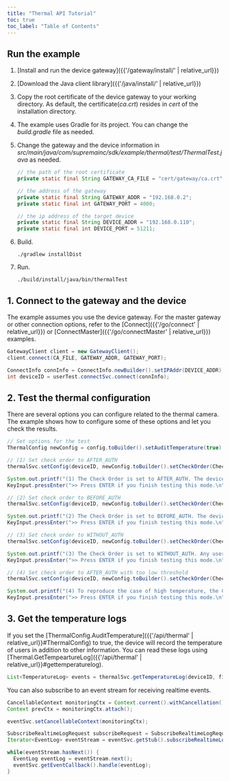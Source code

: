 ```yaml
---
title: "Thermal API Tutorial"
toc: true
toc_label: "Table of Contents"
---
```


## Run the example

1. [Install and run the device gateway]({{'/gateway/install/' | relative_url}})
2. [Download the Java client library]({{'/java/install/' | relative_url}})
3. Copy the root certificate of the device gateway to your working directory. As default, the certificate(_ca.crt_) resides in _cert_ of the installation directory. 
4. The example uses Gradle for its project. You can change the _build.gradle_ file as needed.
5. Change the gateway and the device information in _src/main/java/com/supremainc/sdk/example/thermal/test/ThermalTest.java_ as needed.
   
    ```java
    // the path of the root certificate
    private static final String GATEWAY_CA_FILE = "cert/gateway/ca.crt";

    // the address of the gateway
    private static final String GATEWAY_ADDR = "192.168.0.2";
    private static final int GATEWAY_PORT = 4000;

    // the ip address of the target device
    private static final String DEVICE_ADDR = "192.168.0.110"; 
    private static final int DEVICE_PORT = 51211;
    ```
6. Build.

    ```
    ./gradlew installDist
    ```
7. Run.
   
    ```
    ./build/install/java/bin/thermalTest
    ```

## 1. Connect to the gateway and the device

The example assumes you use the device gateway. For the master gateway or other connection options, refer to the [Connect]({{'/go/connect' | relative_url}}) or [ConnectMaster]({{'/go/connectMaster' | relative_url}}) examples.

  ```java
  GatewayClient client = new GatewayClient();
  client.connect(CA_FILE, GATEWAY_ADDR, GATEWAY_PORT);

  ConnectInfo connInfo = ConnectInfo.newBuilder().setIPAddr(DEVICE_ADDR).setPort(DEVICE_PORT).setUseSSL(DEVICE_USE_SSL).build();
  int deviceID = userTest.connectSvc.connect(connInfo); 
  ```  

## 2. Test the thermal configuration

There are several options you can configure related to the thermal camera. The example shows how to configure some of these options and let you check the results.

  ```java
  // Set options for the test
  ThermalConfig newConfig = config.toBuilder().setAuditTemperature(true).setCheckMode(CheckMode.HARD).build();

  // (1) Set check order to AFTER_AUTH
  thermalSvc.setConfig(deviceID, newConfig.toBuilder().setCheckOrder(CheckOrder.AFTER_AUTH).build());

  System.out.printf("(1) The Check Order is set to AFTER_AUTH. The device will try to authenticate a user only when the user's temperature is within the threshold. Try to authenticate faces.\n\n");
  KeyInput.pressEnter(">> Press ENTER if you finish testing this mode.\n");

  // (2) Set check order to BEFORE_AUTH
  thermalSvc.setConfig(deviceID, newConfig.toBuilder().setCheckOrder(CheckOrder.BEFORE_AUTH).build());

  System.out.printf("(2) The Check Order is set to BEFORE_AUTH. The device will measure the temperature only after successful authentication. Try to authenticate faces.\n\n");
  KeyInput.pressEnter(">> Press ENTER if you finish testing this mode.\n");    

  // (3) Set check order to WITHOUT_AUTH
  thermalSvc.setConfig(deviceID, newConfig.toBuilder().setCheckOrder(CheckOrder.WITHOUT_AUTH).build());

  System.out.printf("(3) The Check Order is set to WITHOUT_AUTH. Any user whose temperature is within the threshold will be allowed to access. Try to authenticate faces.\n\n");
  KeyInput.pressEnter(">> Press ENTER if you finish testing this mode.\n");    

  // (4) Set check order to AFTER_AUTH with too low threshold
  thermalSvc.setConfig(deviceID, newConfig.toBuilder().setCheckOrder(CheckOrder.AFTER_AUTH).setTemperatureThreshold(3500).build());

  System.out.printf("(4) To reproduce the case of high temperature, the Check Order is set to AFTER_AUTH with the threshold of 35 degree Celsius. Most temperature check will fail, now. Try to authenticate faces.\n\n");
  KeyInput.pressEnter(">> Press ENTER if you finish testing this mode.\n");   
  ```

## 3. Get the temperature logs

If you set the [ThermalConfig.AuditTemperature]({{'/api/thermal' | relative_url}}#ThermalConfig) to true, the device will record the temperature of users in addition to other information. You can read these logs using [Thermal.GetTempeartureLog]({{'/api/thermal' | relative_url}}#gettemperaturelog).

  ```java
  List<TemperatureLog> events = thermalSvc.getTemperatureLog(deviceID, firstEventID, 0);
  ```

You can also subscribe to an event stream for receiving realtime events.

  ```java
  CancellableContext monitoringCtx = Context.current().withCancellation();
  Context prevCtx = monitoringCtx.attach();

  eventSvc.setCancellableContext(monitoringCtx);

  SubscribeRealtimeLogRequest subscribeRequest = SubscribeRealtimeLogRequest.newBuilder().setQueueSize(MONITORING_QUEUE_SIZE).addDeviceIDs(deviceID).build();
  Iterator<EventLog> eventStream = eventSvc.getStub().subscribeRealtimeLog(subscribeRequest);

  while(eventStream.hasNext()) {
    EventLog eventLog = eventStream.next();
    eventSvc.getEventCallback().handle(eventLog);
  }
  ```

